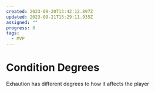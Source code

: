 ```yaml
---
created: 2023-09-20T13:42:12.897Z
updated: 2023-09-21T15:29:11.935Z
assigned: ""
progress: 0
tags:
  - MVP
---
```


# Condition Degrees

Exhaution has different degrees to how it affects the player
